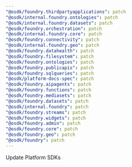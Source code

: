 ```yaml
---
"@osdk/foundry.thirdpartyapplications": patch
"@osdk/internal.foundry.ontologies": patch
"@osdk/internal.foundry.datasets": patch
"@osdk/foundry.orchestration": patch
"@osdk/internal.foundry.core": patch
"@osdk/foundry.connectivity": patch
"@osdk/internal.foundry.geo": patch
"@osdk/foundry.datahealth": patch
"@osdk/foundry.filesystem": patch
"@osdk/foundry.ontologies": patch
"@osdk/foundry.publicapis": patch
"@osdk/foundry.sqlqueries": patch
"@osdk/platform-docs-spec": patch
"@osdk/foundry.aipagents": patch
"@osdk/foundry.functions": patch
"@osdk/foundry.mediasets": patch
"@osdk/foundry.datasets": patch
"@osdk/internal.foundry": patch
"@osdk/foundry.streams": patch
"@osdk/foundry.widgets": patch
"@osdk/foundry.admin": patch
"@osdk/foundry.core": patch
"@osdk/foundry.geo": patch
"@osdk/foundry": patch
---
```


Update Platform SDKs
